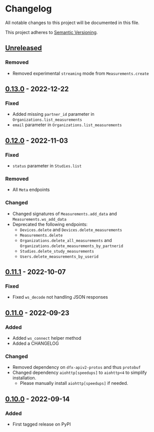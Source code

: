 # Changelog

All notable changes to this project will be documented in this file.

This project adheres to [Semantic Versioning](https://semver.org/spec/v2.0.0.html).

## [Unreleased]

### Removed

- Removed experimental `streaming` mode from `Measurements.create`

## [0.13.0] - 2022-12-22

### Fixed

- Added missing `partner_id` parameter in `Organizations.list_measurements`
- `email` parameter in `Organizations.list_measurements`

## [0.12.0] - 2022-11-03

### Fixed

- `status` parameter in `Studies.list`

### Removed

- All `Meta` endpoints

### Changed

- Changed signatures of `Measurements.add_data` and `Measurements.ws_add_data`
- Deprecated the following endpoints:
  - `Devices.delete` and `Devices.delete_measurements`
  - `Measurements.delete`
  - `Organizations.delete_all_measurements` and `Organizations.delete_measurements_by_partnerid`
  - `Studies.delete_study_measurements`
  - `Users.delete_measurements_by_userid`

## [0.11.1] - 2022-10-07

### Fixed

- Fixed `ws_decode` not handling JSON responses

## [0.11.0] - 2022-09-23

### Added

- Added `ws_connect` helper method
- Added a CHANGELOG

### Changed

- Removed dependency on `dfx-apiv2-protos` and thus `protobuf`
- Changed dependency `aiohttp[speedups]` to `aiohttp<4` to simplify installation.
  - Please manually install `aiohttp[speedups]` if needed.

## [0.10.0] - 2022-09-14

### Added

- First tagged release on PyPI

[unreleased]: https://github.com/nuralogix/dfx-apiv2-client-py/compare/v0.13.0...HEAD
[0.13.0]: https://github.com/nuralogix/dfx-apiv2-client-py/compare/v0.12.0...v0.13.0
[0.12.0]: https://github.com/nuralogix/dfx-apiv2-client-py/compare/v0.11.1...v0.12.0
[0.11.1]: https://github.com/nuralogix/dfx-apiv2-client-py/compare/v0.11.0...v0.11.1
[0.11.0]: https://github.com/nuralogix/dfx-apiv2-client-py/compare/v0.10.0...v0.11.0
[0.10.0]:  https://github.com/nuralogix/dfx-apiv2-client-py/releases/tag/v0.10.0
